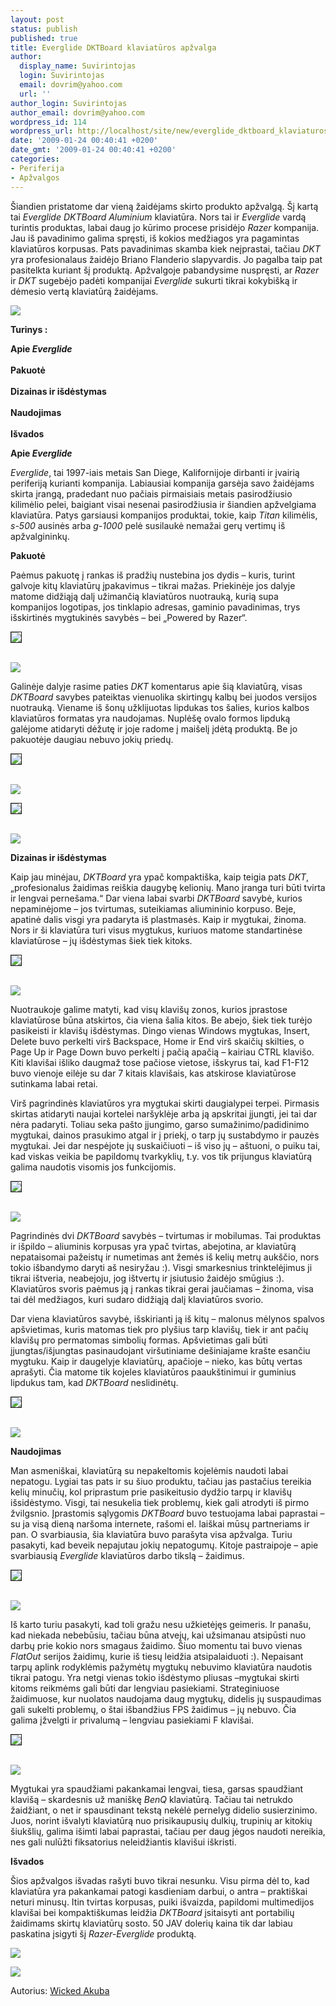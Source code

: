 ```yaml
---
layout: post
status: publish
published: true
title: Everglide DKTBoard klaviatūros apžvalga
author:
  display_name: Suvirintojas
  login: Suvirintojas
  email: dovrim@yahoo.com
  url: ''
author_login: Suvirintojas
author_email: dovrim@yahoo.com
wordpress_id: 114
wordpress_url: http://localhost/site/new/everglide_dktboard_klaviaturos_apzvalga/
date: '2009-01-24 00:40:41 +0200'
date_gmt: '2009-01-24 00:40:41 +0200'
categories:
- Periferija
- Apžvalgos
---
```

<p>Šiandien pristatome dar vieną žaidėjams skirto produkto apžvalgą. Šį kartą tai <i>Everglide</i> <i>DKTBoard</i> <i>Aluminium</i> klaviatūra. Nors tai ir <i>Everglide</i> vardą turintis produktas, labai daug jo kūrimo procese prisidėjo <i>Razer</i> kompanija. Jau iš pavadinimo galima spręsti, iš kokios medžiagos yra pagamintas klaviatūros korpusas. Pats pavadinimas skamba kiek neįprastai, tačiau <i>DKT</i> yra profesionalaus žaidėjo Briano Flanderio slapyvardis. Jo pagalba taip pat pasitelkta kuriant šį produktą. Apžvalgoje pabandysime nuspręsti, ar <i>Razer</i> ir <i>DKT</i> sugebėjo padėti kompanijai <i>Everglide</i> sukurti tikrai kokybišką ir dėmesio vertą klaviatūrą žaidėjams.</p>
<p><img src="http://akuba.technews.lt/everglide/01.jpg" /></p>
<p><b>Turinys : </b></p>
<p><b>Apie <i>Everglide</i> </b><br />
<br /><b>Pakuotė</b><br />
<br /><b>Dizainas ir išdėstymas</b><br />
<br /><b>Naudojimas</b><br />
<br /><b>Išvados</b></p>
<p><b>Apie <i>Everglide</i> </b></p>
<p><i>Everglide</i>, tai 1997-iais metais San Diege, Kalifornijoje dirbanti ir įvairią periferiją kurianti kompanija. Labiausiai kompanija garsėja savo žaidėjams skirta įrangą, pradedant nuo pačiais pirmaisiais metais pasirodžiusio kilimėlio pelei, baigiant visai nesenai pasirodžiusia ir šiandien apžvelgiama klaviatūra. Patys garsiausi kompanijos produktai, tokie, kaip <i>Titan</i> kilimėlis, <i>s-500</i> ausinės arba <i>g-1000</i> pelė susilaukė nemažai gerų vertimų iš apžvalgininkų.</p>
<p><b>Pakuotė</b></p>
<p>Paėmus pakuotę į rankas iš pradžių nustebina jos dydis – kuris, turint galvoje kitų klaviatūrų įpakavimus – tikrai mažas. Priekinėje jos dalyje matome didžiąją dalį užimančią klaviatūros nuotrauką, kurią supa kompanijos logotipas, jos tinklapio adresas, gaminio pavadinimas, trys išskirtinės mygtukinės savybės – bei „Powered by Razer“.</p>
<p><a class="ns" href="http://akuba.technews.lt/everglide/1.jpg">
<div class="imgright"><img src="http://akuba.technews.lt/everglide/mazos/1.jpg" border="1" /></div>
<p></a><a class="ns" href="http://akuba.technews.lt/everglide/2.jpg"><br /><img src="http://akuba.technews.lt/everglide/mazos/2.jpg" /><br /></a></p>
<p>Galinėje dalyje rasime paties <i>DKT</i> komentarus apie šią klaviatūrą, visas <i>DKTBoard</i> savybes pateiktas vienuolika skirtingų kalbų bei juodos versijos nuotrauką. Viename iš šonų užklijuotas lipdukas tos šalies, kurios kalbos klaviatūros formatas yra naudojamas. Nuplėšę ovalo formos lipduką galėjome atidaryti dėžutę ir joje radome į maišelį įdėtą produktą. Be jo pakuotėje daugiau nebuvo jokių priedų.</p>
<p><a class="ns" href="http://akuba.technews.lt/everglide/3.jpg">
<div class="imgright"><img src="http://akuba.technews.lt/everglide/mazos/3.jpg" border="1" /></div>
<p></a><a class="ns" href="http://akuba.technews.lt/everglide/4.jpg"><br /><img src="http://akuba.technews.lt/everglide/mazos/4.jpg" /><br /></a></p>
<p><a class="ns" href="http://akuba.technews.lt/everglide/5.jpg">
<div class="imgright"><img src="http://akuba.technews.lt/everglide/mazos/5.jpg" border="1" /></div>
<p></a><a class="ns" href="http://akuba.technews.lt/everglide/6.jpg"><br /><img src="http://akuba.technews.lt/everglide/mazos/6.jpg" /><br /></a></p>
<p><b>Dizainas ir išdėstymas</b></p>
<p>Kaip jau minėjau, <i>DKTBoard</i> yra ypač kompaktiška, kaip teigia pats <i>DKT</i>, „profesionalus žaidimas reiškia daugybę kelionių. Mano įranga turi būti tvirta ir lengvai pernešama.“ Dar viena labai svarbi <i>DKTBoard</i> savybė, kurios nepaminėjome – jos tvirtumas, suteikiamas aliumininio korpuso. Beje, apatinė dalis visgi yra padaryta iš plastmasės. Kaip ir mygtukai, žinoma. Nors ir ši klaviatūra turi visus mygtukus, kuriuos matome standartinėse klaviatūrose – jų išdėstymas šiek tiek kitoks.</p>
<p><a class="ns" href="http://akuba.technews.lt/everglide/7.jpg">
<div class="imgright"><img src="http://akuba.technews.lt/everglide/mazos/7.jpg" border="1" /></div>
<p></a><a class="ns" href="http://akuba.technews.lt/everglide/8.jpg"><br /><img src="http://akuba.technews.lt/everglide/mazos/8.jpg" /><br /></a></p>
<p>Nuotraukoje galime matyti, kad visų klavišų zonos, kurios įprastose klaviatūrose būna atskirtos, čia viena šalia kitos. Be abejo, šiek tiek turėjo pasikeisti ir klavišų išdėstymas. Dingo vienas Windows mygtukas, Insert, Delete buvo perkelti virš Backspace, Home ir End virš skaičių skilties, o Page Up ir Page Down buvo perkelti į pačią apačią – kairiau CTRL klavišo. Kiti klavišai išliko daugmaž tose pačiose vietose, išskyrus tai, kad F1-F12 buvo vienoje eilėje su dar 7 kitais klavišais, kas atskirose klaviatūrose sutinkama labai retai. </p>
<p>Virš pagrindinės klaviatūros yra mygtukai skirti daugialypei terpei. Pirmasis skirtas atidaryti naujai kortelei naršyklėje arba ją apskritai įjungti, jei tai dar nėra padaryti. Toliau seka pašto įjungimo, garso sumažinimo/padidinimo mygtukai, dainos prasukimo atgal ir į priekį, o tarp jų sustabdymo ir pauzės mygtukai. Jei dar nespėjote jų suskaičiuoti – iš viso jų – aštuoni, o puiku tai, kad viskas veikia be papildomų tvarkyklių, t.y. vos tik prijungus klaviatūrą galima naudotis visomis jos funkcijomis.</p>
<p><a class="ns" href="http://akuba.technews.lt/everglide/9.jpg">
<div class="imgright"><img src="http://akuba.technews.lt/everglide/mazos/9.jpg" border="1" /></div>
<p></a><a class="ns" href="http://akuba.technews.lt/everglide/10.jpg"><br /><img src="http://akuba.technews.lt/everglide/mazos/10.jpg" /><br /></a></p>
<p>Pagrindinės dvi <i>DKTBoard</i> savybės – tvirtumas ir mobilumas. Tai produktas ir išpildo – aliuminis korpusas yra ypač tvirtas, abejotina, ar klaviatūrą nepataisomai pažeistų ir numetimas ant žemės iš kelių metrų aukščio, nors tokio išbandymo daryti aš nesiryžau :). Visgi smarkesnius trinktelėjimus ji tikrai ištveria, neabejoju, jog ištvertų ir įsiutusio žaidėjo smūgius :). Klaviatūros svoris paėmus ją į rankas tikrai gerai jaučiamas – žinoma, visa tai dėl medžiagos, kuri sudaro didžiąją dalį klaviatūros svorio.</p>
<p>Dar viena klaviatūros savybė, išskirianti ją iš kitų – malonus mėlynos spalvos apšvietimas, kuris matomas tiek pro plyšius tarp klavišų, tiek ir ant pačių klavišų pro permatomas simbolių formas. Apšvietimas gali būti įjungtas/išjungtas pasinaudojant viršutiniame dešiniajame krašte esančiu mygtuku. Kaip ir daugelyje klaviatūrų, apačioje – nieko, kas būtų vertas aprašyti. Čia matome tik kojeles klaviatūros paaukštinimui ir guminius lipdukus tam, kad <i>DKTBoard</i> neslidinėtų.</p>
<p><a class="ns" href="http://akuba.technews.lt/everglide/11.jpg">
<div class="imgright"><img src="http://akuba.technews.lt/everglide/mazos/11.jpg" border="1" /></div>
<p></a><a class="ns" href="http://akuba.technews.lt/everglide/12.jpg"><br /><img src="http://akuba.technews.lt/everglide/mazos/12.jpg" /><br /></a></p>
<p><b>Naudojimas</b></p>
<p>Man asmeniškai, klaviatūrą su nepakeltomis kojelėmis naudoti labai nepatogu. Lygiai tas pats ir su šiuo produktu, tačiau jas pastačius tereikia kelių minučių, kol priprastum prie pasikeitusio dydžio tarpų ir klavišų išsidėstymo. Visgi, tai nesukelia tiek problemų, kiek gali atrodyti iš pirmo žvilgsnio. Įprastomis sąlygomis <i>DKTBoard</i> buvo testuojama labai paprastai – su ja visą dieną naršoma internete, rašomi el. laiškai mūsų partneriams ir pan. O svarbiausia, šia klaviatūra buvo parašyta visa apžvalga. Turiu pasakyti, kad beveik nepajutau jokių nepatogumų. Kitoje pastraipoje – apie svarbiausią <i>Everglide</i> klaviatūros darbo tikslą – žaidimus.</p>
<p><a class="ns" href="http://akuba.technews.lt/everglide/13.jpg">
<div class="imgright"><img src="http://akuba.technews.lt/everglide/mazos/13.jpg" border="1" /></div>
<p></a><a class="ns" href="http://akuba.technews.lt/everglide/14.jpg"><br /><img src="http://akuba.technews.lt/everglide/mazos/14.jpg" /><br /></a></p>
<p>Iš karto turiu pasakyti, kad toli gražu nesu užkietėjęs geimeris. Ir panašu, kad niekada nebebūsiu, tačiau būna atvejų, kai užsimanau atsipūsti nuo darbų prie kokio nors smagaus žaidimo. Šiuo momentu tai buvo vienas <i>FlatOut</i> serijos žaidimų, kurie iš tiesų leidžia atsipalaiduoti :). Nepaisant tarpų aplink rodyklėmis pažymėtų mygtukų nebuvimo klaviatūra naudotis tikrai patogu. Yra netgi vienas tokio išdėstymo pliusas –mygtukai skirti kitoms reikmėms gali būti dar lengviau pasiekiami. Strateginiuose žaidimuose, kur nuolatos naudojama daug mygtukų, didelis jų suspaudimas gali sukelti problemų, o štai išbandžius FPS žaidimus – jų nebuvo. Čia galima įžvelgti ir privalumą – lengviau pasiekiami F klavišai.</p>
<p><a class="ns" href="http://akuba.technews.lt/everglide/15.jpg">
<div class="imgright"><img src="http://akuba.technews.lt/everglide/mazos/15.jpg" border="1" /></div>
<p></a><a class="ns" href="http://akuba.technews.lt/everglide/16.jpg"><br /><img src="http://akuba.technews.lt/everglide/mazos/16.jpg" /><br /></a></p>
<p>Mygtukai yra spaudžiami pakankamai lengvai, tiesa, garsas spaudžiant klavišą – skardesnis už maniškę <i>BenQ</i> klaviatūrą. Tačiau tai netrukdo žaidžiant, o net ir spausdinant tekstą nekėlė pernelyg didelio susierzinimo. Juos, norint išvalyti klaviatūrą nuo prisikaupusių dulkių, trupinių ar kitokių šiukšlių, galima išimti labai paprastai, tačiau per daug jėgos naudoti nereikia, nes gali nulūžti fiksatorius neleidžiantis klavišui iškristi. </p>
<p><b>Išvados</b></p>
<p>Šios apžvalgos išvadas rašyti buvo tikrai nesunku. Visu pirma dėl to, kad klaviatūra yra pakankamai patogi kasdieniam darbui, o antra – praktiškai neturi minusų. Itin tvirtas korpusas, puiki išvaizda, papildomi multimedijos klavišai bei kompaktiškumas leidžia <i>DKTBoard</i> įsitaisyti ant portabilių žaidimams skirtų klaviatūrų sosto. 50 JAV dolerių kaina tik dar labiau paskatina įsigyti šį <i>Razer-Everglide</i> produktą. </p>
<p><img src="http://www.technews.lt/upl/Failai/renkasi.png" /></p>
<p><img src="http://www.technews.lt/upl/Failai/Everglide-logo.jpg" /></p>
<p>Autorius: <a class="ns" href="http://www.technews.lt/user/1">Wicked Akuba</a></p>
